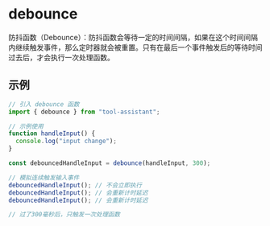 # debounce

防抖函数（Debounce）：防抖函数会等待一定的时间间隔，如果在这个时间间隔内继续触发事件，那么定时器就会被重置。只有在最后一个事件触发后的等待时间过去后，才会执行一次处理函数。

## 示例

```javascript
// 引入 debounce 函数
import { debounce } from "tool-assistant";

// 示例使用
function handleInput() {
  console.log("input change");
}

const debouncedHandleInput = debounce(handleInput, 300);

// 模拟连续触发输入事件
debouncedHandleInput(); // 不会立即执行
debouncedHandleInput(); // 会重新计时延迟
debouncedHandleInput(); // 会重新计时延迟

// 过了300毫秒后，只触发一次处理函数
```
